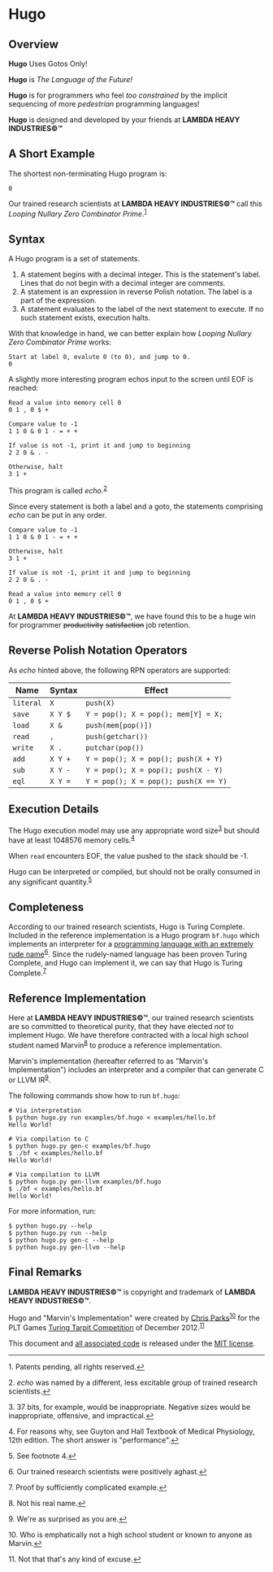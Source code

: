 # Hugo

## Overview

**Hugo** Uses Gotos Only!

**Hugo** is _The Language of the Future!_

**Hugo** is for programmers who feel _too constrained_ by the implicit sequencing of more _pedestrian_ programming languages!

**Hugo** is designed and developed by your friends at **LAMBDA HEAVY INDUSTRIES&copy;™**

## A Short Example
The shortest non-terminating Hugo program is:

    0

Our trained research scientists at **LAMBDA HEAVY INDUSTRIES&copy;™** call this _Looping Nullary Zero Combinator Prime_.<sup><a name="fnref1"></a>[1](#fn1)</sup>

## Syntax

A Hugo program is a set of statements.

1. A statement begins with a decimal integer. This is the statement's label. Lines that do not begin with a decimal integer are comments.
2. A statement is an expression in reverse Polish notation. The label is a part of the expression.
3. A statement evaluates to the label of the next statement to execute. If no such statement exists, execution halts.

With that knowledge in hand, we can better explain how _Looping Nullary Zero Combinator Prime_ works:

    Start at label 0, evalute 0 (to 0), and jump to 0.
    0

A slightly more interesting program echos input to the screen until EOF is reached:

    Read a value into memory cell 0
    0 1 , 0 $ +

    Compare value to -1
    1 1 0 & 0 1 - = + +

    If value is not -1, print it and jump to beginning
    2 2 0 & . -

    Otherwise, halt
    3 1 +

This program is called _echo_.<sup><a name="fnref2"></a>[2](#fn2)</sup>

Since every statement is both a label and a goto, the statements comprising _echo_ can be put in any order.

    Compare value to -1
    1 1 0 & 0 1 - = + +

    Otherwise, halt
    3 1 +

    If value is not -1, print it and jump to beginning
    2 2 0 & . -

    Read a value into memory cell 0
    0 1 , 0 $ +

At **LAMBDA HEAVY INDUSTRIES&copy;™**, we have found this to be a huge win for programmer ~~productivity~~ ~~satisfaction~~ job retention.

## Reverse Polish Notation Operators

As _echo_ hinted above, the following RPN operators are supported:

Name      | Syntax  | Effect
----------|---------|-------
`literal` | `X`     | `push(X)`
`save`    | `X Y $` | `Y = pop(); X = pop(); mem[Y] = X;`
`load`    | `X &`   | `push(mem[pop()])`
`read`    | `,`     | `push(getchar())`
`write`   | `X .`   | `putchar(pop())`
`add`     | `X Y +` | `Y = pop(); X = pop(); push(X + Y)`
`sub`     | `X Y -` | `Y = pop(); X = pop(); push(X - Y)`
`eql`     | `X Y =` | `Y = pop(); X = pop(); push(X == Y)`

## Execution Details

The Hugo execution model may use any appropriate word size<sup><a name="fnref3"></a>[3](#fn3)</sup> but should have at least 1048576 memory cells.<sup><a name="fnref4"></a>[4](#fn4)</sup>

When `read` encounters EOF, the value pushed to the stack should be -1.

Hugo can be interpreted or compiled, but should not be orally consumed in any significant quantity.<sup><a name="fnref5"></a>[5](#fn5)</sup>

## Completeness

According to our trained research scientists, Hugo is Turing Complete. Included in the reference implementation is a Hugo program `bf.hugo` which implements an interpreter for a [programming language with an extremely rude name](http://en.wikipedia.org/wiki/Brainfuck)<sup><a name="fnref6"></a>[6](#fn6)</sup>. Since the rudely-named language has been proven Turing Complete, and Hugo can implement it, we can say that Hugo is Turing Complete.<sup><a name="fnref7"></a>[7](#fn7)</sup>

## Reference Implementation

Here at **LAMBDA HEAVY INDUSTRIES&copy;™**, our trained research scientists are so committed to theoretical purity, that they have elected _not_ to implement Hugo. We have therefore contracted with a local high school student named Marvin<sup><a name="fnref8"></a>[8](#fn8)</sup> to produce a reference implementation.

Marvin's implementation (hereafter referred to as "Marvin's Implementation") includes an interpreter and a compiler that can generate C or LLVM IR<sup><a name="fnref9"></a>[9](#fn9)</sup>.

The following commands show how to run `bf.hugo`:

    # Via interpretation
    $ python hugo.py run examples/bf.hugo < examples/hello.bf
    Hello World!

    # Via compilation to C
    $ python hugo.py gen-c examples/bf.hugo
    $ ./bf < examples/hello.bf
    Hello World!

    # Via compilation to LLVM
    $ python hugo.py gen-llvm examples/bf.hugo
    $ ./bf < examples/hello.bf
    Hello World!

For more information, run:

    $ python hugo.py --help
    $ python hugo.py run --help
    $ python hugo.py gen-c --help
    $ python hugo.py gen-llvm --help

## Final Remarks

**LAMBDA HEAVY INDUSTRIES&copy;™** is copyright and trademark of **LAMBDA HEAVY INDUSTRIES&copy;™**.

Hugo and "Marvin's Implementation" were created by [Chris Parks](mailto:christopher.daniel.parks@gmail.com)<sup><a name="fnref10"></a>[10](#fn10)</sup> for the PLT Games [Turing Tarpit Competition](http://www.pltgames.com/competition/2012/12) of December 2012.<sup><a name="fnref11"></a>[11](#fn11)</sup>

This document and [all associated code](https://github.com/cdparks/hugo) is released under the [MIT license](http://opensource.org/licenses/MIT).

---

<a name="fn1"></a>1. Patents pending, all rights reserved.[&#8617;](#fnref1)

<a name="fn2"></a>2. _echo_ was named by a different, less excitable group of trained research scientists.[&#8617;](#fnref2)

<a name="fn3"></a>3. 37 bits, for example, would be inappropriate. Negative sizes would be inappropriate, offensive, and impractical.[&#8617;](#fnref3)

<a name="fn4"></a>4. For reasons why, see Guyton and Hall Textbook of Medical Physiology, 12th edition. The short answer is "performance".[&#8617;](#fnref4)

<a name="fn5"></a>5. See footnote 4.[&#8617;](#fnref5)

<a name="fn6"></a>6. Our trained research scientists were positively aghast.[&#8617;](#fnref6)

<a name="fn7"></a>7. Proof by sufficiently complicated example.[&#8617;](#fnref7)

<a name="fn8"></a>8. Not his real name.[&#8617;](#fnref8)

<a name="fn9"></a>9. We're as surprised as you are.[&#8617;](#fnref9)

<a name="fn10"></a>10. Who is emphatically not a high school student or known to anyone as Marvin.[&#8617;](#fnref10)

<a name="fn11"></a>11. Not that that's any kind of excuse.[&#8617;](#fnref11)


